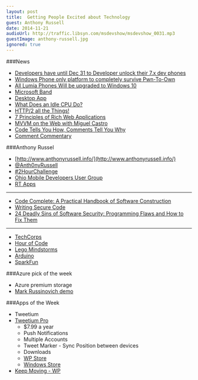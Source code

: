 ```yaml
---
layout: post
title:  Getting People Excited about Technology
guest: Anthony Russell
date: 2014-11-21
audioUrl: http://traffic.libsyn.com/msdevshow/msdevshow_0031.mp3
guestImage: anthony-russell.jpg
ignored: true
---
```


###News

-   [Developers have until Dec 31 to Developer unlock their 7.x dev phones](http://www.windowscentral.com/microsoft-ends-unlocking-windows-phone-7x-devices-developers-dec-31)
-   [Windows Phone only platform to completely survive Pwn-To-Own](http://www.windowscentral.com/partial-exploit-windows-phone-was-found-part-hps-annual-mobile-pwn2own-event)
-   [All Lumia Phones Will be upgraded to Windows 10](http://www.windowscentral.com/microsoft-claims-windows-10-upgrades-all-lumias)
-   [Microsoft Band](http://www.microsoft.com/Microsoft-Band/en-us?ocid=SEM_bing_)
 - [Desktop App](http://www.microsoft.com/en-us/download/details.aspx?id=44579&WT.mc_id=rss_alldownloads_all)
- [What Does an Idle CPU Do?](http://duartes.org/gustavo/blog/post/what-does-an-idle-cpu-do/)
- [HTTP/2 all the Things!](https://docs.google.com/presentation/d/1l9c9ROjLTD8clOL0yFufAOMbxNC0D-19zCiXMgqtY-M/present)
- [7 Principles of Rich Web Applications](http://rauchg.com/2014/7-principles-of-rich-web-applications/#server-rendered-pages-are-not-optional)
 -   [MVVM on the Web with Miguel Castro](http://www.dotnetrocks.com/default.aspx?showNum=1050)
- [Code Tells You How, Comments Tell You Why](http://blog.codinghorror.com/code-tells-you-how-comments-tell-you-why/)
 -   [Comment Commentary](http://ericlippert.com/2014/09/08/comment-commentary/)

###Anthony Russel 

- [http://www.anthonyrussell.info/](http://www.anthonyrussell.info/)
- [@Anth0nyRussell](https://twitter.com/Anth0nyRussell)
- [\#2HourChallenge](https://twitter.com/hashtag/2HourChallenge?src=hash)
- [Ohio Mobile Developers User Group](http://www.meetup.com/OhMoDev/)
- [RT Apps](http://www.windowsphone.com/en-US/store/publishers?publisherId=RT%2BApps)

----------

-   [Code Complete: A Practical Handbook of Software Construction](http://www.amazon.com/Code-Complete-Practical-Handbook-Construction/dp/0735619670/ref=sr_1_1?ie=UTF8&qid=1415991207&sr=8-1&keywords=code+complete)
-   [Writing Secure Code](http://www.amazon.com/Writing-Secure-Code-Developer-Practices/dp/0735617228/ref=sr_1_1?ie=UTF8&qid=1415991175&sr=8-1&keywords=secure+code)
-   [24 Deadly Sins of Software Security: Programming Flaws and How to Fix Them](http://www.amazon.com/Deadly-Sins-Software-Security-Programming/dp/0071626751/ref=sr_1_1?ie=UTF8&qid=1415991144&sr=8-1&keywords=24+Deadly+Sins+of+Software+Security%3A+Programming+Flaws+and+How+to+Fix+Them)

----------

- [TechCorps](http://hadron.techcorps.org/)
- [Hour of Code](http://learn.code.org/)
- [Lego Mindstorms](http://www.lego.com/en-us/mindstorms/)
- [Arduino](http://www.arduino.cc/)
- [SparkFun](https://www.sparkfun.com/categories/103)

###Azure pick of the week

- Azure premium storage
 -   [Mark Russinovich demo](http://channel9.msdn.com/Events/TechEd/Europe/2014/KEY01)

###Apps of the Week

- Tweetium
 - [Tweetium Pro](http://tweetiumapp.com/pro)
     - $7.99 a year
	 - Push Notifications
	 - Multiple Accounts
	 - Tweet Marker - Sync Position between devices
	- Downloads
	 - [WP Store](http://www.windowsphone.com/s?appid=8f328427-666d-4b6d-8a58-042ff6a17e41)
	 - [Windows Store](http://apps.microsoft.com/windows/en-us/app/tweetium/4071d364-44bf-47ce-9eb7-d527e6f182a2)
- [Keep Moving - WP](http://www.windowsphone.com/s?appid=daa91b47-f6c1-4c97-8068-ea237a6bc51b)